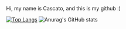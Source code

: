Hi, my name is Cascato, and this is my github :)

[![Top Langs](https://github-readme-stats.vercel.app/api/top-langs/?username=Cascato&layout=donut-vertical)](https://github.com/Cascato/github-readme-stats)
![Anurag's GitHub stats](https://github-readme-stats.vercel.app/api?username=Cascato&show_icons=true&theme=dracula)


